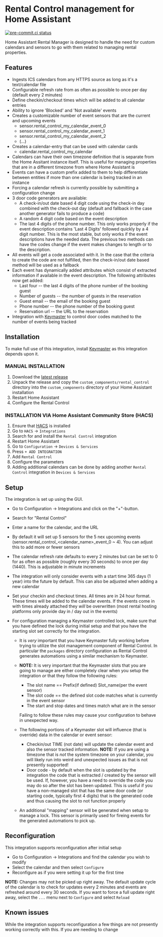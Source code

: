 # Rental Control management for Home Assistant

[![pre-commit.ci status](https://results.pre-commit.ci/badge/github/tykeal/homeassistant-rental-control/main.svg)](https://results.pre-commit.ci/latest/github/tykeal/homeassistant-rental-control/main)

Home Assistant Rental Manager is designed to handle the need for custom
calendars and sensors to go with them related to managing rental properties.

## Features

-   Ingests ICS calendars from any HTTPS source as long as it's a text/calendar
    file
-   Configurable refresh rate from as often as possible to once per day (default
    every 2 minutes)
-   Define checkin/checkout times which will be added to all calendar entries
-   Ability to ignore 'Blocked' and 'Not available' events
-   Creates a customizable number of event sensors that are the current and
    upcoming events
    -   sensor.rental_control_my_calendar_event_0
    -   sensor.rental_control_my_calendar_event_1
    -   sensor.rental_control_my_calendar_event_2
    -   (...)
-   Creates a calendar-entry that can be used with calendar cards
    -   calendar.rental_control_my_calendar
-   Calendars can have their own timezone definition that is separate from the
    Home Assitant instance itself. This is useful for managing properties that are
    in a different timezone from where Home Assistant is
-   Events can have a custom prefix added to them to help differentiate between
    entities if more than one calendar is being tracked in an instance
-   Forcing a calendar refresh is currently possible by submitting a
    configuration change
-   3 door code generators are available:
    -   A check-in/out date based 4 digit code using the check-in day combined
        with the check-out day (default and fallback in the case another
        generator fails to produce a code)
    -   A random 4 digit code based on the event description
    -   The last 4 digits of the phone number. This only works properly if the
        event description contains 'Last 4 Digits' followed quickly by a 4 digit
        number. This is the most stable, but only works if the event
        descriptions have the needed data. The previous two methods can have the
        codes change if the event makes changes to length or to the description.
-   All events will get a code associated with it. In the case that the criteria
    to create the code are not fulfilled, then the check-in/out date based
    method will be used as a fallback
-   Each event has dynamically added attributes which consist of extracted
    information if available in the event description. The following attributes
    now get added:
    -   Last four -- the last 4 digits of the phone number of the booking guest
    -   Number of guests -- the number of guests in the reservation
    -   Guest email -- the email of the booking guest
    -   Phone number -- the phone number of the booking guest
    -   Reservation url -- the URL to the reservation
-   Integration with [Keymaster](https://github.com/FutureTense/keymaster) to
    control door codes matched to the number of events being tracked

## Installation

To make full use of this integration, install
[Keymaster](https://github.com/FutureTense/keymaster) as this integration
depends upon it.

### MANUAL INSTALLATION

1. Download the
   [latest release](https://github.com/tykeal/homeassistant-rental-control/releases/latest)
1. Unpack the release and copy the `custom_components/rental_control` directory
   into the `custom_components` directory of your Home Assistant
   installation
1. Restart Home Assistant
1. Configure the Rental Control

### INSTALLATION VIA Home Assistant Community Store (HACS)

1. Ensure that [HACS](https://hacs.xyz/) is installed
1. Go to `HACS` -> `Integrations`
1. Search for and install the `Rental Control` integration
1. Restart Home Assistant
1. Go to `Configuration` -> `Devices & Services`
1. Press `+ ADD INTEGRATION`
1. Add `Rental Control`
1. Configure the parameters
1. Adding additional calendars can be done by adding another `Rental Control`
   integration in `Devices & Services`

## Setup

The integration is set up using the GUI.

-   Go to Configuration -> Integrations and click on the "+"-button.
-   Search for "Rental Control"
-   Enter a name for the calendar, and the URL
-   By default it will set up 5 sensors for the 5 nex upcoming events
    (sensor.rental_control\_\<calendar_name\>\_event_0 ~ 4). You can adjust this
    to add more or fewer sensors
-   The calendar refresh rate defaults to every 2 minutes but can be set to 0
    for as often as possible (roughly every 30 seconds) to once per day (1440).
    This is adjustable in minute increments
-   The integration will only consider events with a start time 365 days (1 year)
    into the future by default. This can also be adjusted when adding a new
    calendar
-   Set your checkin and checkout times. All times are in 24 hour format. These
    times will be added to the calendar events. If the events come in with times
    already attached they _will_ be overwritten (most rental hosting platforms
    only provide day in / day out in the events)
-   For configuration managing a Keymaster controlled lock, make sure that you
    have defined the lock during initial setup and that you have the starting
    slot set correctly for the integration.

    -   It is _very_ important that you have Keymaster fully working before
        trying to utilize the slot management component of Rental Control. In
        particular the `packages` directory configuration as Rental Control
        generates automations using a similar mechanism to Keymaster.
    -   **NOTE:** It is very important that the Keymaster slots that you are
        going to manage are either completely clear when you setup the
        integration _or_ that they follow the following rules:

        -   The slot name == Prefix(if defined) Slot_name(per the event sensor)
        -   The slot code == the defined slot code matches what is currently in
            the event sensor
        -   The start and stop dates and times match what are in the sensor

        Failing to follow these rules may cause your configuration to behave in
        unexpected way.

    -   The following portions of a Keymaster slot will influence (that is
        override) data in the calendar or event sensor:
        -   Checkin/out TIME (not date) will update the calendar event and also
            the sensor tracked information. **NOTE:** If you are using a
            timezone that is _not_ the system timezone on your calendar, you
            will likely run into weird and unexpected issues as that is not
            presently supported!
        -   Door code - by default when the slot is updated by the integration
            the code that is extracted / created by the sensor will be used. If,
            however, you have a need to override the code you may do so after
            the slot has been updated. This is useful if you have a non-managed
            slot that has the same door code (or starting code, typically first
            4 digits) that is the generated code and thus causing the slot to
            not function properly
    -   An additional "mapping" sensor will be generated when setup to manage a
        lock. This sensor is primarily used for fireing events for the generated
        automations to pick up.

## Reconfiguration

This integration supports reconfiguration after initial setup

-   Go to Configuration -> Integrations and find the calendar you wish to modify
-   Select the calendar and then select `Configure`
-   Reconfigure as if you were setting it up for the first time

**NOTE:** Changes may not be picked up right away. The default update cycle of
the calendar is to check for updates every 2 minutes and events are refreshed
around every 30 seconds. If you want to force a full update right away, select
the `...` menu next to `Configure` and select `Reload`

## Known issues

While the integration supports reconfiguration a few things are not presently
working correctly with this. If you are needing to change
